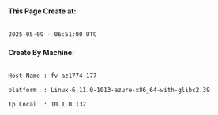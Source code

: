
   
#### This Page Create at:

```bash

2025-05-09 - 06:51:00 UTC

```

#### Create By Machine:

```bash

Host Name : fv-az1774-177

platform  : Linux-6.11.0-1013-azure-x86_64-with-glibc2.39

Ip Local  : 10.1.0.132

```

